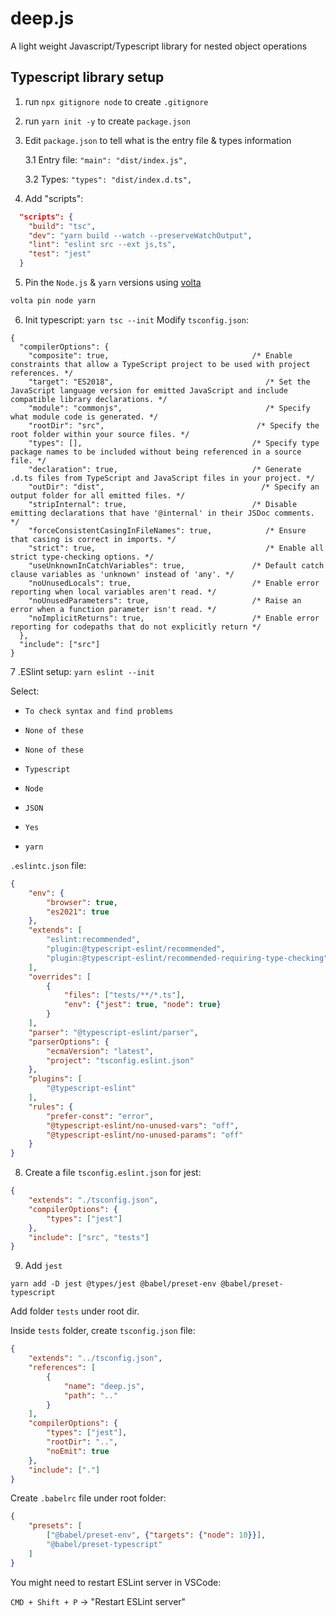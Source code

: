 # deep.js
A light weight Javascript/Typescript library for nested object operations

## Typescript library setup

1. run `npx gitignore node` to create `.gitignore`

2. run `yarn init -y` to create `package.json`

3. Edit `package.json` to tell what is the entry file & types information

    3.1 Entry file: `"main": "dist/index.js",`
    
    3.2 Types: `"types": "dist/index.d.ts",`

4. Add "scripts":

```json
  "scripts": {
    "build": "tsc",
    "dev": "yarn build --watch --preserveWatchOutput",
    "lint": "eslint src --ext js,ts",
    "test": "jest"
  }
```

5. Pin the `Node.js` & `yarn` versions using [volta](https://volta.sh/)

```bash
volta pin node yarn
```

6. Init typescript: `yarn tsc --init`
Modify `tsconfig.json`:

```jsonc
{
  "compilerOptions": {
    "composite": true,                                /* Enable constraints that allow a TypeScript project to be used with project references. */
    "target": "ES2018",                                  /* Set the JavaScript language version for emitted JavaScript and include compatible library declarations. */
    "module": "commonjs",                                /* Specify what module code is generated. */
    "rootDir": "src",                                  /* Specify the root folder within your source files. */
    "types": [],                                      /* Specify type package names to be included without being referenced in a source file. */
    "declaration": true,                              /* Generate .d.ts files from TypeScript and JavaScript files in your project. */
    "outDir": "dist",                                   /* Specify an output folder for all emitted files. */
    "stripInternal": true,                            /* Disable emitting declarations that have '@internal' in their JSDoc comments. */
    "forceConsistentCasingInFileNames": true,            /* Ensure that casing is correct in imports. */
    "strict": true,                                      /* Enable all strict type-checking options. */
    "useUnknownInCatchVariables": true,               /* Default catch clause variables as 'unknown' instead of 'any'. */
    "noUnusedLocals": true,                           /* Enable error reporting when local variables aren't read. */
    "noUnusedParameters": true,                       /* Raise an error when a function parameter isn't read. */
    "noImplicitReturns": true,                        /* Enable error reporting for codepaths that do not explicitly return */
  },
  "include": ["src"]
}
```
7 .ESlint setup: `yarn eslint --init`

Select:

* `To check syntax and find problems`

* `None of these`

* `None of these`

* `Typescript`

* `Node`

* `JSON`

* `Yes`

* `yarn`

`.eslintc.json` file:

```json
{
    "env": {
        "browser": true,
        "es2021": true
    },
    "extends": [
        "eslint:recommended",
        "plugin:@typescript-eslint/recommended",
        "plugin:@typescript-eslint/recommended-requiring-type-checking"
    ],
    "overrides": [
        {
            "files": ["tests/**/*.ts"],
            "env": {"jest": true, "node": true}
        }
    ],
    "parser": "@typescript-eslint/parser",
    "parserOptions": {
        "ecmaVersion": "latest",
        "project": "tsconfig.eslint.json"
    },
    "plugins": [
        "@typescript-eslint"
    ],
    "rules": {
        "prefer-const": "error",
        "@typescript-eslint/no-unused-vars": "off",
        "@typescript-eslint/no-unused-params": "off"
    }
}

```

8. Create a file `tsconfig.eslint.json` for jest:

```json
{
    "extends": "./tsconfig.json",
    "compilerOptions": {
        "types": ["jest"]
    },
    "include": ["src", "tests"]
}
```

9. Add `jest`

`yarn add -D jest @types/jest @babel/preset-env @babel/preset-typescript`

Add folder `tests` under root dir.

Inside `tests` folder, create `tsconfig.json` file:

```json
{
    "extends": "../tsconfig.json",
    "references": [
        {
            "name": "deep.js",
            "path": ".."
        }
    ],
    "compilerOptions": {
        "types": ["jest"],
        "rootDir": "..",
        "noEmit": true
    },
    "include": ["."]
}
```

Create `.babelrc` file under root folder:

```json
{
    "presets": [
        ["@babel/preset-env", {"targets": {"node": 10}}],
        "@babel/preset-typescript"
    ]
}
```

You might need to restart ESLint server in VSCode:

`CMD + Shift + P` -> "Restart ESLint server"
